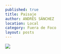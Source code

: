 ```yaml
---
published: true
title: Paisaje
author: ANDRÉS SÁNCHEZ
location: Local
category: Fuera de Foco
layout: posts
---
```


![](http://i.imgur.com/BSnvT2um.jpg)
